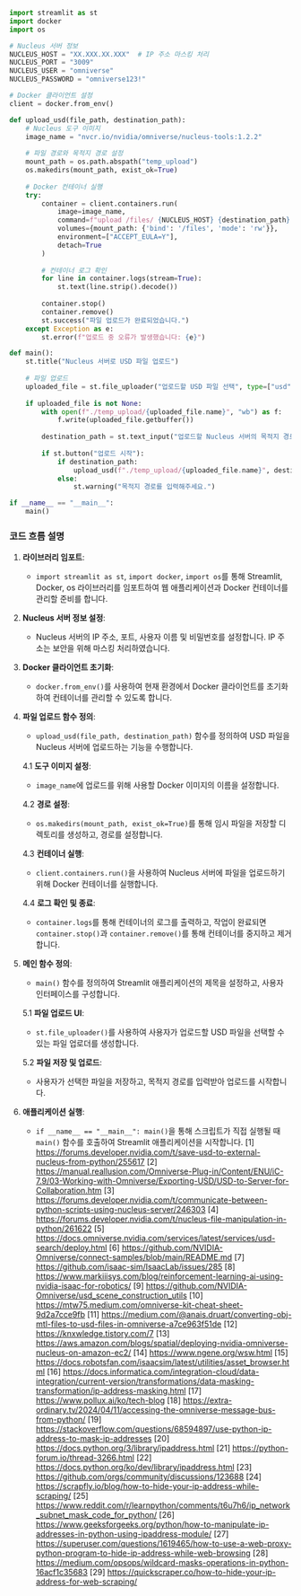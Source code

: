 ```python
import streamlit as st
import docker
import os

# Nucleus 서버 정보
NUCLEUS_HOST = "XX.XXX.XX.XXX"  # IP 주소 마스킹 처리
NUCLEUS_PORT = "3009"
NUCLEUS_USER = "omniverse"
NUCLEUS_PASSWORD = "omniverse123!"

# Docker 클라이언트 설정
client = docker.from_env()

def upload_usd(file_path, destination_path):
    # Nucleus 도구 이미지
    image_name = "nvcr.io/nvidia/omniverse/nucleus-tools:1.2.2"
    
    # 파일 경로와 목적지 경로 설정
    mount_path = os.path.abspath("temp_upload")
    os.makedirs(mount_path, exist_ok=True)
    
    # Docker 컨테이너 실행
    try:
        container = client.containers.run(
            image=image_name,
            command=f"upload /files/ {NUCLEUS_HOST} {destination_path} -u {NUCLEUS_USER} -p {NUCLEUS_PASSWORD}",
            volumes={mount_path: {'bind': '/files', 'mode': 'rw'}},
            environment=["ACCEPT_EULA=Y"],
            detach=True
        )
        
        # 컨테이너 로그 확인
        for line in container.logs(stream=True):
            st.text(line.strip().decode())
        
        container.stop()
        container.remove()
        st.success("파일 업로드가 완료되었습니다.")
    except Exception as e:
        st.error(f"업로드 중 오류가 발생했습니다: {e}")

def main():
    st.title("Nucleus 서버로 USD 파일 업로드")
    
    # 파일 업로드
    uploaded_file = st.file_uploader("업로드할 USD 파일 선택", type=["usd", "usda", "usdc"])
    
    if uploaded_file is not None:
        with open(f"./temp_upload/{uploaded_file.name}", "wb") as f:
            f.write(uploaded_file.getbuffer())
        
        destination_path = st.text_input("업로드할 Nucleus 서버의 목적지 경로", "/Projects/TEST_project_rename")
        
        if st.button("업로드 시작"):
            if destination_path:
                upload_usd(f"./temp_upload/{uploaded_file.name}", destination_path)
            else:
                st.warning("목적지 경로를 입력해주세요.")

if __name__ == "__main__":
    main()
```

### 코드 흐름 설명

1. **라이브러리 임포트**: 
   - `import streamlit as st`, `import docker`, `import os`를 통해 Streamlit, Docker, os 라이브러리를 임포트하여 웹 애플리케이션과 Docker 컨테이너를 관리할 준비를 합니다.

2. **Nucleus 서버 정보 설정**: 
   - Nucleus 서버의 IP 주소, 포트, 사용자 이름 및 비밀번호를 설정합니다. IP 주소는 보안을 위해 마스킹 처리하였습니다.

3. **Docker 클라이언트 초기화**: 
   - `docker.from_env()`를 사용하여 현재 환경에서 Docker 클라이언트를 초기화하여 컨테이너를 관리할 수 있도록 합니다.

4. **파일 업로드 함수 정의**: 
   - `upload_usd(file_path, destination_path)` 함수를 정의하여 USD 파일을 Nucleus 서버에 업로드하는 기능을 수행합니다.

   4.1 **도구 이미지 설정**: 
   - `image_name`에 업로드를 위해 사용할 Docker 이미지의 이름을 설정합니다.

   4.2 **경로 설정**: 
   - `os.makedirs(mount_path, exist_ok=True)`를 통해 임시 파일을 저장할 디렉토리를 생성하고, 경로를 설정합니다.

   4.3 **컨테이너 실행**: 
   - `client.containers.run()`을 사용하여 Nucleus 서버에 파일을 업로드하기 위해 Docker 컨테이너를 실행합니다.

   4.4 **로그 확인 및 종료**: 
   - `container.logs`를 통해 컨테이너의 로그를 출력하고, 작업이 완료되면 `container.stop()`과 `container.remove()`를 통해 컨테이너를 중지하고 제거합니다.

5. **메인 함수 정의**: 
   - `main()` 함수를 정의하여 Streamlit 애플리케이션의 제목을 설정하고, 사용자 인터페이스를 구성합니다.

   5.1 **파일 업로드 UI**: 
   - `st.file_uploader()`를 사용하여 사용자가 업로드할 USD 파일을 선택할 수 있는 파일 업로더를 생성합니다.

   5.2 **파일 저장 및 업로드**: 
   - 사용자가 선택한 파일을 저장하고, 목적지 경로를 입력받아 업로드를 시작합니다.

6. **애플리케이션 실행**: 
   - `if __name__ == "__main__": main()`을 통해 스크립트가 직접 실행될 때 `main()` 함수를 호출하여 Streamlit 애플리케이션을 시작합니다.
[1] https://forums.developer.nvidia.com/t/save-usd-to-external-nucleus-from-python/255617
[2] https://manual.reallusion.com/Omniverse-Plug-in/Content/ENU/iC-7.9/03-Working-with-Omniverse/Exporting-USD/USD-to-Server-for-Collaboration.htm
[3] https://forums.developer.nvidia.com/t/communicate-between-python-scripts-using-nucleus-server/246303
[4] https://forums.developer.nvidia.com/t/nucleus-file-manipulation-in-python/261622
[5] https://docs.omniverse.nvidia.com/services/latest/services/usd-search/deploy.html
[6] https://github.com/NVIDIA-Omniverse/connect-samples/blob/main/README.md
[7] https://github.com/isaac-sim/IsaacLab/issues/285
[8] https://www.markiiisys.com/blog/reinforcement-learning-ai-using-nvidia-isaac-for-robotics/
[9] https://github.com/NVIDIA-Omniverse/usd_scene_construction_utils
[10] https://mtw75.medium.com/omniverse-kit-cheat-sheet-9d2a7cce9fb
[11] https://medium.com/@anais.druart/converting-obj-mtl-files-to-usd-files-in-omniverse-a7ce963f51de
[12] https://knxwledge.tistory.com/7
[13] https://aws.amazon.com/blogs/spatial/deploying-nvidia-omniverse-nucleus-on-amazon-ec2/
[14] https://www.ngene.org/wsw.html
[15] https://docs.robotsfan.com/isaacsim/latest/utilities/asset_browser.html
[16] https://docs.informatica.com/integration-cloud/data-integration/current-version/transformations/data-masking-transformation/ip-address-masking.html
[17] https://www.pollux.ai/ko/tech-blog
[18] https://extra-ordinary.tv/2024/04/11/accessing-the-omniverse-message-bus-from-python/
[19] https://stackoverflow.com/questions/68594897/use-python-ip-address-to-mask-ip-addresses
[20] https://docs.python.org/3/library/ipaddress.html
[21] https://python-forum.io/thread-3266.html
[22] https://docs.python.org/ko/dev/library/ipaddress.html
[23] https://github.com/orgs/community/discussions/123688
[24] https://scrapfly.io/blog/how-to-hide-your-ip-address-while-scraping/
[25] https://www.reddit.com/r/learnpython/comments/t6u7h6/ip_network_subnet_mask_code_for_python/
[26] https://www.geeksforgeeks.org/python/how-to-manipulate-ip-addresses-in-python-using-ipaddress-module/
[27] https://superuser.com/questions/1619465/how-to-use-a-web-proxy-python-program-to-hide-ip-address-while-web-browsing
[28] https://medium.com/opsops/wildcard-masks-operations-in-python-16acf1c35683
[29] https://quickscraper.co/how-to-hide-your-ip-address-for-web-scraping/
